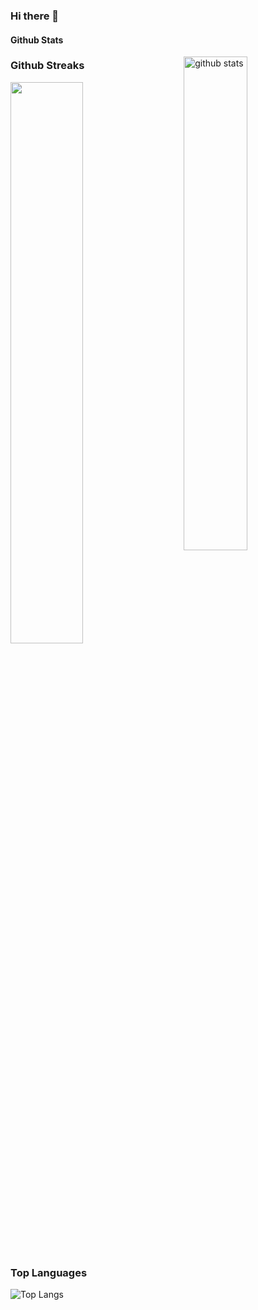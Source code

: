 ### Hi there 👋

<!--
**Sohmteee/Sohmteee** is a ✨ _special_ ✨ repository because its `README.md` (this file) appears on your GitHub profile.

Here are some ideas to get you started:

- 🔭 I’m currently working on ...
- 🌱 I’m currently learning ...
- 👯 I’m looking to collaborate on ...
- 🤔 I’m looking for help with ...
- 💬 Ask me about ...
- 📫 How to reach me: ...
- 😄 Pronouns: ...
- ⚡ Fun fact: ...
-->


#### Github Stats
<img src="https://github-readme-stats.vercel.app/api?username=sohmteee&show_icons=true&theme=gotham" alt="github stats" width="45%" align="right"/>

### Github Streaks
<img src="https://github-readme-streak-stats.herokuapp.com/?user=sohmteee&theme=dark" width="48%" >

### Top Languages
 ![Top Langs](https://github-readme-stats.vercel.app/api/top-langs/?username=sohmteee&layout=compact)
